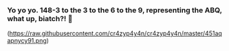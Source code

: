 ### Yo yo yo. 148-3 to the 3 to the 6 to the 9, representing the ABQ, what up, biatch?! 👋

(https://raw.githubusercontent.com/cr4zyp4y4n/cr4zyp4y4n/master/451aqapnycy91.png)
<!--
**cr4zyp4y4n/cr4zyp4y4n** is a ✨ _special_ ✨ repository because its `README.md` (this file) appears on your GitHub profile.

Here are some ideas to get you started:

- 🔭 I’m currently working on ...
- 🌱 I’m currently learning ...
- 👯 I’m looking to collaborate on ...
- 🤔 I’m looking for help with ...
- 💬 Ask me about ...
- 📫 How to reach me: ...
- 😄 Pronouns: ...
- ⚡ Fun fact: ...
-->
